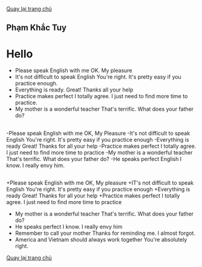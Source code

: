 [Quay lại trang chủ](https://phamkhactuy.github.io/tuypk.github.io/index.html)

## Phạm Khắc Tuy
# Hello

- Please speak English with me
OK. My pleasure
- It's not difficult to speak English
You're right. It's pretty easy if you practice enough.
- Everything is ready.
Great! Thanks all your help
- Practice makes perfect
I totally agree. I just need to find more time to practice.
- My mother is a wonderful teacher
That's terrific. What does your father do?

##
-Please speak English with me
OK, My Pleasure
-It's not difficult to speak English
You're right. It's pretty easy if you practice enough
-Everything is ready
Great! Thanks for all your help
-Practice makes perfect
I totally agree. I just need to find more time to practice
-My mother is a wonderful teacher
That's terrific. What does your father do?
-He speaks perfect English
I know. I really envy him.

##
+Please speak English with me
OK, My pleasure
+IT's not difficult to speak English
You're right. It's pretty easy if you practice enough
+Everything is ready
Great! Thanks for all your help
+Practice makes perfect
I totally agree. I just need to find more time to practice
+ My mother is a wonderful teacher
That's terrific. What does your father do?
+ He speaks perfect
I know. I really envy him
+ Remember to call your mother
Thanks for reminding me. I almost forgot.
+ America and Vietnam should always work together
You're absolutely right.

[Quay lại trang chủ](https://phamkhactuy.github.io/tuypk.github.io/index.html)
